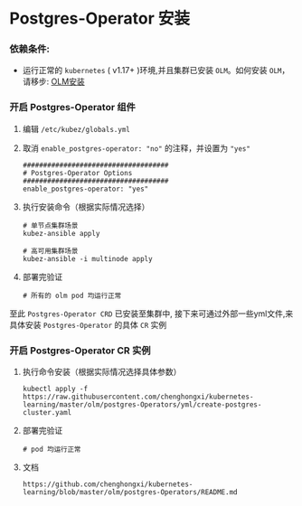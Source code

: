 # Postgres-Operator 安装

### 依赖条件:
- 运行正常的 `kubernetes` ( v1.17+ )环境,并且集群已安装 `OLM`。如何安装 `OLM`，请移步: [OLM安装](../paas/olm.md)

### 开启 Postgres-Operator 组件
1. 编辑 `/etc/kubez/globals.yml`

2. 取消 `enable_postgres-operator: "no"` 的注释，并设置为 `"yes"`
    ```shell
    ####################################
    # Postgres-Operator Options
    ####################################
    enable_postgres-operator: "yes"
    ```
3. 执行安装命令（根据实际情况选择）
    ```shell
    # 单节点集群场景
    kubez-ansible apply

    # 高可用集群场景
    kubez-ansible -i multinode apply
    ```
4. 部署完验证
    ```shell
    # 所有的 olm pod 均运行正常
    
    ```
   
至此 `Postgres-Operator CRD` 已安装至集群中, 接下来可通过外部一些yml文件,来具体安装 `Postgres-Operator` 的具体 `CR` 实例

### 开启 Postgres-Operator CR 实例
1. 执行命令安装（根据实际情况选择具体参数）
   ```shell
   kubectl apply -f https://raw.githubusercontent.com/chenghongxi/kubernetes-learning/master/olm/postgres-Operators/yml/create-postgres-cluster.yaml
   ```

2. 部署完验证
   ```shell
   # pod 均运行正常
   ```
   
3. 文档
   ```shell
   https://github.com/chenghongxi/kubernetes-learning/blob/master/olm/postgres-Operators/README.md
   ```
